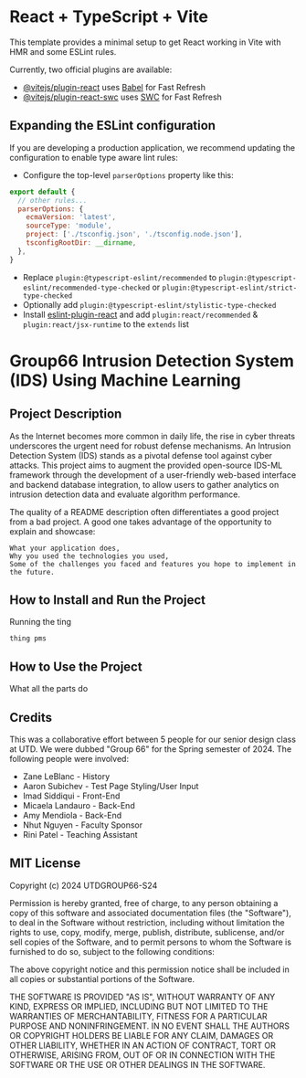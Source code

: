 # React + TypeScript + Vite

This template provides a minimal setup to get React working in Vite with HMR and some ESLint rules.

Currently, two official plugins are available:

- [@vitejs/plugin-react](https://github.com/vitejs/vite-plugin-react/blob/main/packages/plugin-react/README.md) uses [Babel](https://babeljs.io/) for Fast Refresh
- [@vitejs/plugin-react-swc](https://github.com/vitejs/vite-plugin-react-swc) uses [SWC](https://swc.rs/) for Fast Refresh

## Expanding the ESLint configuration

If you are developing a production application, we recommend updating the configuration to enable type aware lint rules:

- Configure the top-level `parserOptions` property like this:

```js
export default {
  // other rules...
  parserOptions: {
    ecmaVersion: 'latest',
    sourceType: 'module',
    project: ['./tsconfig.json', './tsconfig.node.json'],
    tsconfigRootDir: __dirname,
  },
}
```

- Replace `plugin:@typescript-eslint/recommended` to `plugin:@typescript-eslint/recommended-type-checked` or `plugin:@typescript-eslint/strict-type-checked`
- Optionally add `plugin:@typescript-eslint/stylistic-type-checked`
- Install [eslint-plugin-react](https://github.com/jsx-eslint/eslint-plugin-react) and add `plugin:react/recommended` & `plugin:react/jsx-runtime` to the `extends` list

# Group66 Intrusion Detection System (IDS) Using Machine Learning
## Project Description

As the Internet becomes more common in daily life, the rise in cyber threats underscores the urgent need for robust defense mechanisms. An Intrusion Detection System (IDS) stands as a pivotal defense tool against cyber attacks. This project aims to augment the provided open-source IDS-ML framework through the development of a user-friendly web-based interface and backend database integration, to allow users to gather analytics on intrusion detection data
and evaluate algorithm performance.

The quality of a README description often differentiates a good project from a bad project. A good one takes advantage of the opportunity to explain and showcase:

    What your application does,
    Why you used the technologies you used,
    Some of the challenges you faced and features you hope to implement in the future.

## How to Install and Run the Project

Running the ting

`thing pms`

## How to Use the Project

What all the parts do

## Credits

This was a collaborative effort between 5 people for our senior design class at UTD. We were dubbed "Group 66" for the Spring semester of 2024. The following people were involved:

- Zane LeBlanc - History
- Aaron Subichev - Test Page Styling/User Input
- Imad Siddiqui - Front-End
- Micaela Landauro - Back-End
- Amy Mendiola - Back-End
- Nhut Nguyen - Faculty Sponsor
- Rini Patel - Teaching Assistant

## MIT License

Copyright (c) 2024 UTDGROUP66-S24

Permission is hereby granted, free of charge, to any person obtaining a copy
of this software and associated documentation files (the "Software"), to deal
in the Software without restriction, including without limitation the rights
to use, copy, modify, merge, publish, distribute, sublicense, and/or sell
copies of the Software, and to permit persons to whom the Software is
furnished to do so, subject to the following conditions:

The above copyright notice and this permission notice shall be included in all
copies or substantial portions of the Software.

THE SOFTWARE IS PROVIDED "AS IS", WITHOUT WARRANTY OF ANY KIND, EXPRESS OR
IMPLIED, INCLUDING BUT NOT LIMITED TO THE WARRANTIES OF MERCHANTABILITY,
FITNESS FOR A PARTICULAR PURPOSE AND NONINFRINGEMENT. IN NO EVENT SHALL THE
AUTHORS OR COPYRIGHT HOLDERS BE LIABLE FOR ANY CLAIM, DAMAGES OR OTHER
LIABILITY, WHETHER IN AN ACTION OF CONTRACT, TORT OR OTHERWISE, ARISING FROM,
OUT OF OR IN CONNECTION WITH THE SOFTWARE OR THE USE OR OTHER DEALINGS IN THE
SOFTWARE.